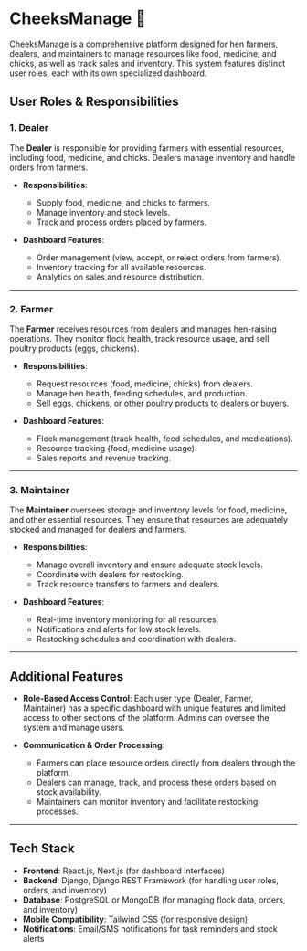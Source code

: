 # CheeksManage 🐣  
CheeksManage is a comprehensive platform designed for hen farmers, dealers, and maintainers to manage resources like food, medicine, and chicks, as well as track sales and inventory. This system features distinct user roles, each with its own specialized dashboard.

## User Roles & Responsibilities

### 1. Dealer
The **Dealer** is responsible for providing farmers with essential resources, including food, medicine, and chicks. Dealers manage inventory and handle orders from farmers.

- **Responsibilities**:
  - Supply food, medicine, and chicks to farmers.
  - Manage inventory and stock levels.
  - Track and process orders placed by farmers.

- **Dashboard Features**:
  - Order management (view, accept, or reject orders from farmers).
  - Inventory tracking for all available resources.
  - Analytics on sales and resource distribution.

---

### 2. Farmer
The **Farmer** receives resources from dealers and manages hen-raising operations. They monitor flock health, track resource usage, and sell poultry products (eggs, chickens).

- **Responsibilities**:
  - Request resources (food, medicine, chicks) from dealers.
  - Manage hen health, feeding schedules, and production.
  - Sell eggs, chickens, or other poultry products to dealers or buyers.

- **Dashboard Features**:
  - Flock management (track health, feed schedules, and medications).
  - Resource tracking (food, medicine usage).
  - Sales reports and revenue tracking.

---

### 3. Maintainer
The **Maintainer** oversees storage and inventory levels for food, medicine, and other essential resources. They ensure that resources are adequately stocked and managed for dealers and farmers.

- **Responsibilities**:
  - Manage overall inventory and ensure adequate stock levels.
  - Coordinate with dealers for restocking.
  - Track resource transfers to farmers and dealers.

- **Dashboard Features**:
  - Real-time inventory monitoring for all resources.
  - Notifications and alerts for low stock levels.
  - Restocking schedules and coordination with dealers.

---

## Additional Features

- **Role-Based Access Control**:
  Each user type (Dealer, Farmer, Maintainer) has a specific dashboard with unique features and limited access to other sections of the platform. Admins can oversee the system and manage users.

- **Communication & Order Processing**:
  - Farmers can place resource orders directly from dealers through the platform.
  - Dealers can manage, track, and process these orders based on stock availability.
  - Maintainers can monitor inventory and facilitate restocking processes.

---

## Tech Stack

- **Frontend**: React.js, Next.js (for dashboard interfaces)
- **Backend**: Django, Django REST Framework (for handling user roles, orders, and inventory)
- **Database**: PostgreSQL or MongoDB (for managing flock data, orders, and inventory)
- **Mobile Compatibility**: Tailwind CSS (for responsive design)
- **Notifications**: Email/SMS notifications for task reminders and stock alerts
